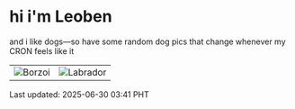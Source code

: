 # hi i'm Leoben

and i like dogs—so have some random dog pics that change whenever my CRON feels like it

|  |  |
|--------|----------|
| ![Borzoi](https://random-dog-vercel.vercel.app/api/random-borzoi?v=1751226069) | ![Labrador](https://random-dog-vercel.vercel.app/api/random-labrador?v=1751226069) |

Last updated: 2025-06-30 03:41 PHT
